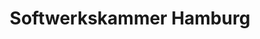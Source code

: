 ---
title: Softwerkskammer Hamburg
start_time: "19:00"
event_url: "http://www.meetup.com/django-hh/events/225554803/"
---